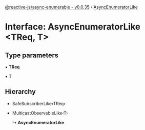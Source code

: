 [@reactive-js/async-enumerable - v0.0.35](../README.md) › [AsyncEnumeratorLike](asyncenumeratorlike.md)

# Interface: AsyncEnumeratorLike <**TReq, T**>

## Type parameters

▪ **TReq**

▪ **T**

## Hierarchy

* SafeSubscriberLike‹TReq›

* MulticastObservableLike‹T›

  ↳ **AsyncEnumeratorLike**
